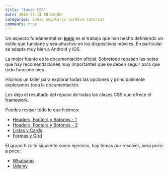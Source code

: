 ```yaml
---
title: "Ionic CSS"
date: 2015-11-14 08:00:00
categories: ionic angularjs cordova tutorial
comments: true
---
```

Un aspecto fundamental en [__ionic__][6] es el trabajo que han hecho definiendo un estilo que funcione y sea atractivo en los dispositivos móviles. En particular se adapta muy bien a Android y iOS.

La mejor fuente es la documentación oficial. Sobretodo repasen las notas que hay recomendaciones muy importantes que se deben seguir para que todo funcione bien.

Hicimos un taller para explorar todas las opciones y principalmente exploramos toda la documentación.

Les dejo el resultado del repaso de todas las clases CSS que ofrece el framework.

Puedes revisar todo lo que hicimos:

- [Headers, Footers y Botones - 1][5]
- [Headers, Footers y Botones - 2][2]
- [Listas y Cards][1]
- [Formas y Grid][4]

El grupo hizo lo siguiente como ejercicio, hay temas por resolver, pero poco a poco:

- [Whatsapp][7]
- [Udemy][8]

[1]: http://play.ionic.io/app/e2fe954b9c8b "Uso de estilos CSS"
[2]: http://play.ionic.io/app/56f38d3d0ba8 "Uso de estilos CSS"
[4]: http://play.ionic.io/app/b36b1540b688 "Uso de estilos CSS"
[5]: http://play.ionic.io/app/012201220465 "Uso de estilos CSS"
[6]: http://ionicframework.com "ionic Framework"
[7]: http://play.ionic.io/app/1db7031a56a4 "Alejandro Guillén"
[8]: http://play.ionic.io/app/e332144079e7 "Geraldine Ganaim"